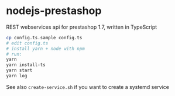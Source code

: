 # nodejs-prestashop
REST webservices api for prestashop 1.7, written in TypeScript

```bash
cp config.ts.sample config.ts
# edit config.ts
# install yarn + node with npm
# run:
yarn
yarn install-ts
yarn start
yarn log
```

See also `create-service.sh` if you want to create a systemd service